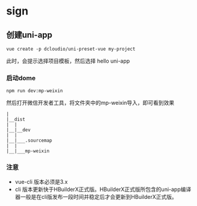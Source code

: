 # sign

## 创建uni-app
```
vue create -p dcloudio/uni-preset-vue my-project
```
此时，会提示选择项目模板，然后选择 hello uni-app

### 启动dome
```
npm run dev:mp-weixin
```
然后打开微信开发者工具，将文件夹中的mp-weixin导入，即可看到效果
```
|
|__dist
|  |
|__|__dev
|  |
|__|___.sourcemap
|  |
|__|___mp-weixin
```
### 注意
- vue-cli 版本必须是3.x
- cli 版本更新快于HBuilderX正式版。HBuilderX正式版所包含的uni-app编译器一般是在cli版发布一段时间并稳定后才会更新到HBuilderX正式版。
